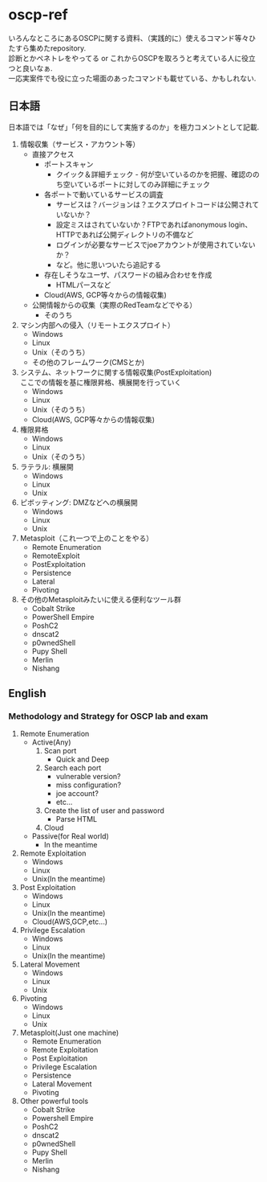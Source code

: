 # oscp-ref
いろんなところにあるOSCPに関する資料、（実践的に）使えるコマンド等々ひたすら集めたrepository.  
診断とかペネトレをやってる or これからOSCPを取ろうと考えている人に役立つと良いなぁ.  
一応実案件でも役に立った場面のあったコマンドも載せている、かもしれない.

## 日本語
日本語では「なぜ」「何を目的にして実施するのか」を極力コメントとして記載.  

1. 情報収集（サービス・アカウント等）
	- 直接アクセス
		- ポートスキャン
			- クイック＆詳細チェック - 何が空いているのかを把握、確認ののち空いているポートに対してのみ詳細にチェック
		- 各ポートで動いているサービスの調査
			- サービスは？バージョンは？エクスプロイトコードは公開されていないか？
			- 設定ミスはされていないか？FTPであればanonymous login、HTTPであれば公開ディレクトリの不備など
			- ログインが必要なサービスでjoeアカウントが使用されていないか？
			- など。他に思いついたら追記する
		- 存在しそうなユーザ、パスワードの組み合わせを作成
			- HTMLパースなど
		- Cloud(AWS, GCP等々からの情報収集)
	- 公開情報からの収集（実際のRedTeamなどでやる）
		- そのうち
1. マシン内部への侵入（リモートエクスプロイト）
	- Windows
	- Linux
	- Unix（そのうち）
	- その他のフレームワーク(CMSとか)
1. システム、ネットワークに関する情報収集(PostExploitation)  
  ここでの情報を基に権限昇格、横展開を行っていく
	- Windows
	- Linux
	- Unix（そのうち）
	- Cloud(AWS, GCP等々からの情報収集)
1. 権限昇格
	- Windows
	- Linux
	- Unix（そのうち）
1. ラテラル: 横展開
	- Windows
	- Linux
	- Unix
1. ピボッティング: DMZなどへの横展開
	- Windows
	- Linux
	- Unix
1. Metasploit（これ一つで上のことをやる）
	- Remote Enumeration
	- RemoteExploit
	- PostExploitation
	- Persistence
	- Lateral
	- Pivoting
1. その他のMetasploitみたいに使える便利なツール群
	- Cobalt Strike
	- PowerShell Empire
	- PoshC2
	- dnscat2
	- p0wnedShell
	- Pupy Shell
	- Merlin
	- Nishang

## English
### Methodology and Strategy for OSCP lab and exam
1. Remote Enumeration
	- Active(Any)
		1. Scan port
			- Quick and Deep
		1. Search each port
			- vulnerable version?
			- miss configuration?
			- joe account?
			- etc...
		1. Create the list of user and password
			- Parse HTML
		1. Cloud
	- Passive(for Real world)
		- In the meantime
1. Remote Exploitation
	- Windows
	- Linux
	- Unix(In the meantime)
1. Post Exploitation
	- Windows
	- Linux
	- Unix(In the meantime)
	- Cloud(AWS,GCP,etc...)
1. Privilege Escalation
	- Windows
	- Linux
	- Unix(In the meantime)
1. Lateral Movement
	- Windows
	- Linux
	- Unix
1. Pivoting
	- Windows
	- Linux
	- Unix
1. Metasploit(Just one machine)
	- Remote Enumeration
	- Remote Exploitation
	- Post Exploitation
	- Privilege Escalation
	- Persistence
	- Lateral Movement
	- Pivoting
1. Other powerful tools
	- Cobalt Strike
	- Powershell Empire
	- PoshC2
	- dnscat2
	- p0wnedShell
	- Pupy Shell
	- Merlin
	- Nishang

